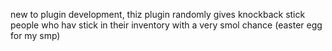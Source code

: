 new to plugin development, thiz plugin randomly gives knockback stick people who hav stick in their inventory with a very smol chance (easter egg for my smp)
